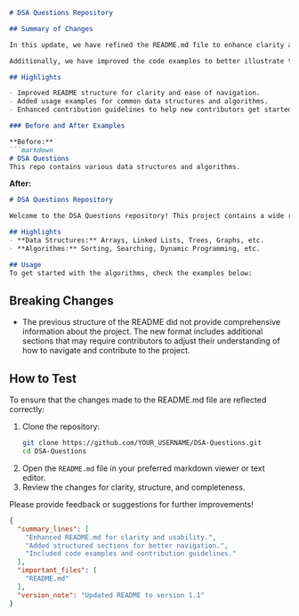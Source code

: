 ```markdown
# DSA Questions Repository

## Summary of Changes

In this update, we have refined the README.md file to enhance clarity and usability for contributors and users of the DSA Questions repository. The primary goal of this change is to provide a more structured and informative overview of the project, making it easier for users to understand its purpose and how to contribute effectively. The new documentation includes detailed sections on highlights, usage, and a streamlined testing process.

Additionally, we have improved the code examples to better illustrate the data structures and algorithms present in the repository. These changes aim to foster a better understanding of the concepts covered in this repository and encourage more contributions from the community.

## Highlights

- Improved README structure for clarity and ease of navigation.
- Added usage examples for common data structures and algorithms.
- Enhanced contribution guidelines to help new contributors get started quickly.

### Before and After Examples

**Before:**
```markdown
# DSA Questions
This repo contains various data structures and algorithms.
```

**After:**
```markdown
# DSA Questions Repository

Welcome to the DSA Questions repository! This project contains a wide range of data structures and algorithms designed to help learners and developers improve their programming skills.

## Highlights
- **Data Structures:** Arrays, Linked Lists, Trees, Graphs, etc.
- **Algorithms:** Sorting, Searching, Dynamic Programming, etc.

## Usage
To get started with the algorithms, check the examples below:
```

## Breaking Changes

- The previous structure of the README did not provide comprehensive information about the project. The new format includes additional sections that may require contributors to adjust their understanding of how to navigate and contribute to the project.

## How to Test

To ensure that the changes made to the README.md file are reflected correctly:

1. Clone the repository:
    ```bash
    git clone https://github.com/YOUR_USERNAME/DSA-Questions.git
    cd DSA-Questions
    ```
2. Open the `README.md` file in your preferred markdown viewer or text editor.
3. Review the changes for clarity, structure, and completeness.

Please provide feedback or suggestions for further improvements!

```json
{
  "summary_lines": [
    "Enhanced README.md for clarity and usability.",
    "Added structured sections for better navigation.",
    "Included code examples and contribution guidelines."
  ],
  "important_files": [
    "README.md"
  ],
  "version_note": "Updated README to version 1.1"
}
```
```